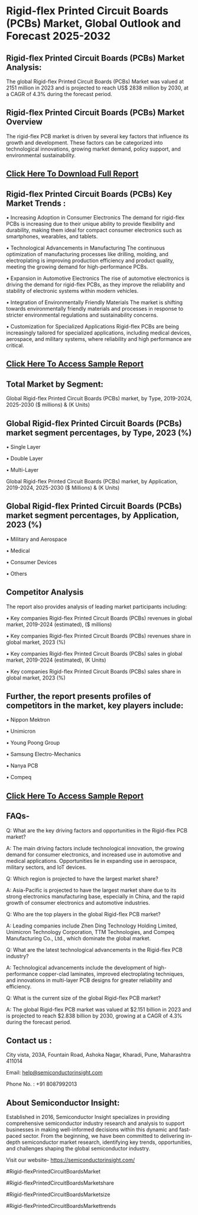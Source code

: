 Rigid-flex Printed Circuit Boards (PCBs) Market, Global Outlook and Forecast 2025-2032
=
Rigid-flex Printed Circuit Boards (PCBs) Market Analysis:
-
The global Rigid-flex Printed Circuit Boards (PCBs) Market was valued at 2151 million in 2023 and is projected to reach US$ 2838 million by 2030, at a CAGR of 4.3% during the forecast period.

Rigid-flex Printed Circuit Boards (PCBs) Market Overview
-
The rigid-flex PCB market is driven by several key factors that influence its growth and development. These factors can be categorized into technological innovations, growing market demand, policy support, and environmental sustainability.

[Click Here To Download Full Report](https://semiconductorinsight.com/report/rigid-flex-printed-circuit-boards-pcbs-market/)
-
Rigid-flex Printed Circuit Boards (PCBs) Key Market Trends  :
-
•	Increasing Adoption in Consumer Electronics The demand for rigid-flex PCBs is increasing due to their unique ability to provide flexibility and durability, making them ideal for compact consumer electronics such as smartphones, wearables, and tablets.

•	Technological Advancements in Manufacturing The continuous optimization of manufacturing processes like drilling, molding, and electroplating is improving production efficiency and product quality, meeting the growing demand for high-performance PCBs.

•	Expansion in Automotive Electronics The rise of automotive electronics is driving the demand for rigid-flex PCBs, as they improve the reliability and stability of electronic systems within modern vehicles.

•	Integration of Environmentally Friendly Materials The market is shifting towards environmentally friendly materials and processes in response to stricter environmental regulations and sustainability concerns.

•	Customization for Specialized Applications Rigid-flex PCBs are being increasingly tailored for specialized applications, including medical devices, aerospace, and military systems, where reliability and high performance are critical.

[Click Here To Access Sample Report](https://semiconductorinsight.com/download-sample-report/?product_id=92861)
-
Total Market by Segment:
-
Global Rigid-flex Printed Circuit Boards (PCBs) market, by Type, 2019-2024, 2025-2030 ($ millions) & (K Units)

Global Rigid-flex Printed Circuit Boards (PCBs) market segment percentages, by Type, 2023 (%)
-
•	Single Layer

•	Double Layer

•	Multi-Layer

Global Rigid-flex Printed Circuit Boards (PCBs) market, by Application, 2019-2024, 2025-2030 ($ Millions) & (K Units)

Global Rigid-flex Printed Circuit Boards (PCBs) market segment percentages, by Application, 2023 (%)
-
•	Military and Aerospace

•	Medical

•	Consumer Devices

•	Others

Competitor Analysis
-
The report also provides analysis of leading market participants including:

•	Key companies Rigid-flex Printed Circuit Boards (PCBs) revenues in global market, 2019-2024 (estimated), ($ millions)

•	Key companies Rigid-flex Printed Circuit Boards (PCBs) revenues share in global market, 2023 (%)

•	Key companies Rigid-flex Printed Circuit Boards (PCBs) sales in global market, 2019-2024 (estimated), (K Units)

•	Key companies Rigid-flex Printed Circuit Boards (PCBs) sales share in global market, 2023 (%)

Further, the report presents profiles of competitors in the market, key players include:
-
•	Nippon Mektron

•	Unimicron

•	Young Poong Group

•	Samsung Electro-Mechanics

•	Nanya PCB

•	Compeq

[Click Here To Access Sample Report](https://semiconductorinsight.com/download-sample-report/?product_id=92861)
-
FAQs-
-
Q: What are the key driving factors and opportunities in the Rigid-flex PCB market?

A: The main driving factors include technological innovation, the growing demand for consumer electronics, and increased use in automotive and medical applications. Opportunities lie in expanding use in aerospace, military sectors, and IoT devices.

Q: Which region is projected to have the largest market share?

A: Asia-Pacific is projected to have the largest market share due to its strong electronics manufacturing base, especially in China, and the rapid growth of consumer electronics and automotive industries.

Q: Who are the top players in the global Rigid-flex PCB market?

A: Leading companies include Zhen Ding Technology Holding Limited, Unimicron Technology Corporation, TTM Technologies, and Compeq Manufacturing Co., Ltd., which dominate the global market.

Q: What are the latest technological advancements in the Rigid-flex PCB industry?

A: Technological advancements include the development of high-performance copper-clad laminates, improved electroplating techniques, and innovations in multi-layer PCB designs for greater reliability and efficiency.

Q: What is the current size of the global Rigid-flex PCB market?

A: The global Rigid-flex PCB market was valued at $2.151 billion in 2023 and is projected to reach $2.838 billion by 2030, growing at a CAGR of 4.3% during the forecast period.

Contact us : 
-
City vista, 203A, Fountain Road, Ashoka Nagar, Kharadi, Pune, Maharashtra 411014

Email: help@semiconductorinsight.com

Phone No. : +91 8087992013

About Semiconductor Insight:
-
Established in 2016, Semiconductor Insight specializes in providing comprehensive semiconductor industry research and analysis to support businesses in making well-informed decisions within this dynamic and fast-paced sector. From the beginning, we have been committed to delivering in-depth semiconductor market research, identifying key trends, opportunities, and challenges shaping the global semiconductor industry.

Visit our website- https://semiconductorinsight.com/

#Rigid-flexPrintedCircuitBoardsMarket 

#Rigid-flexPrintedCircuitBoardsMarketshare

#Rigid-flexPrintedCircuitBoardsMarketsize

#Rigid-flexPrintedCircuitBoardsMarkettrends 
 


